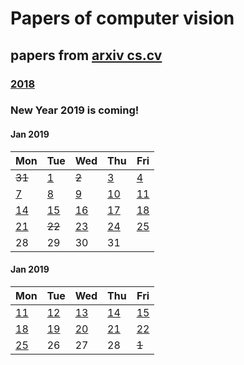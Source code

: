 # Papers of computer vision

## papers from [arxiv cs.cv](http://arxiv.org)
### [2018](2018.md)

### New Year 2019 is coming!
#### Jan 2019
Mon | Tue | Wed | Thu | Fri 
----------|-------------|-------------|-------------|-------------|
 ~~31~~ | [1](2019/201901/20190101.md)| ~~2~~ | [3](2019/201901/20190103.md) | [4](2019/201901/20190104.md) |
[7](2019/201901/20190107.md)  | [8](2019/201901/20190108.md)  | [9](2019/201901/20190109.md)  | [10](2019/201901/20190110.md)  | [11](2019/201901/20190111.md) |
[14](2019/201901/20190114.md) | [15](2019/201901/20190115.md) | [16](2019/201901/20190116.md) | [17](2019/201901/20190117.md) | [18](2019/201901/20190118.md) |
[21](2019/201901/20190121.md) | ~~22~~ | [23](2019/201901/20190123.md) | [24](2019/201901/20190124.md) | [25](2019/201901/20190125.md) |
28 | 29 | 30 | 31 |

#### Jan 2019
Mon | Tue | Wed | Thu | Fri 
----------|-------------|-------------|-------------|-------------|
[11](2019/201902/20190211.md)|[12](2019/201902/20190212.md)|[13](2019/201902/20190213.md)|[14](2019/201902/20190214.md)|[15](2019/201902/20190215.md)|
[18](2019/201902/20190218.md)|[19](2019/201902/20190219.md)|[20](2019/201902/20190220.md)|[21](2019/201902/20190221.md)|[22](2019/201902/20190222.md)|
[25](2019/201902/20190225.md) | 26 | 27 | 28| ~~1~~|